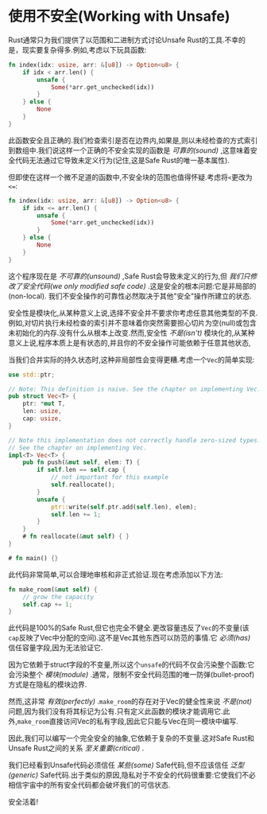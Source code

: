 # 使用不安全(Working with Unsafe)

Rust通常只为我们提供了以范围和二进制方式讨论Unsafe Rust的工具.不幸的是，现实要复杂得多.例如,考虑以下玩具函数:

```Rust
fn index(idx: usize, arr: &[u8]) -> Option<u8> {
    if idx < arr.len() {
        unsafe {
            Some(*arr.get_unchecked(idx))
        }
    } else {
        None
    }
}
```

此函数安全且正确的.我们检查索引是否在边界内,如果是,则以未经检查的方式索引到数组中.我们说这样一个正确的不安全实现的函数是 *可靠的(sound)* ,这意味着安全代码无法通过它导致未定义行为(记住,这是Safe Rust的唯一基本属性).

但即使在这样一个微不足道的函数中,不安全块的范围也值得怀疑.考虑将`<`更改为`<=`:

```Rust
fn index(idx: usize, arr: &[u8]) -> Option<u8> {
    if idx <= arr.len() {
        unsafe {
            Some(*arr.get_unchecked(idx))
        }
    } else {
        None
    }
}
```

这个程序现在是 *不可靠的(unsound)* ,Safe Rust会导致未定义的行为,但 *我们只修改了安全代码(we only modified safe code)* .这是安全的根本问题:它是非局部的(non-local). 我们不安全操作的可靠性必然取决于其他"安全"操作所建立的状态.

安全性是模块化,从某种意义上说,选择不安全并不要求你考虑任意其他类型的不良.例如,对切片执行未经检查的索引并不意味着你突然需要担心切片为空(null)或包含未初始化的内存.没有什么从根本上改变.然而,安全性 *不是(isn't)* 模块化的,从某种意义上说,程序本质上是有状态的,并且你的不安全操作可能依赖于任意其他状态,

当我们合并实际的持久状态时,这种非局部性会变得更糟.考虑一个`Vec`的简单实现:

```Rust
use std::ptr;

// Note: This definition is naive. See the chapter on implementing Vec.
pub struct Vec<T> {
    ptr: *mut T,
    len: usize,
    cap: usize,
}

// Note this implementation does not correctly handle zero-sized types.
// See the chapter on implementing Vec.
impl<T> Vec<T> {
    pub fn push(&mut self, elem: T) {
        if self.len == self.cap {
            // not important for this example
            self.reallocate();
        }
        unsafe {
            ptr::write(self.ptr.add(self.len), elem);
            self.len += 1;
        }
    }
    # fn reallocate(&mut self) { }
}

# fn main() {}
```

此代码非常简单,可以合理地审核和非正式验证.现在考虑添加以下方法:

```Rust
fn make_room(&mut self) {
    // grow the capacity
    self.cap += 1;
}
```

此代码是100%的Safe Rust,但它也完全不健全.更改容量违反了`Vec`的不变量(该`cap`反映了Vec中分配的空间).这不是Vec其他东西可以防范的事情.它 *必须(has)* 信任容量字段,因为无法验证它.

因为它依赖于struct字段的不变量,所以这个`unsafe`的代码不仅会污染整个函数:它会污染整个 *模块(module)* .通常，限制不安全代码范围的唯一防弹(bullet-proof)方式是在隐私的模块边界.

然而,这非常 *有效(perfectly)* .`make_room`的存在对于Vec的健全性来说 *不是(not)* 问题,因为我们没有将其标记为公有.只有定义此函数的模块才能调用它.此外,`make_room`直接访问Vec的私有字段,因此它只能与Vec在同一模块中编写.

因此,我们可以编写一个完全安全的抽象,它依赖于复杂的不变量.这对Safe Rust和Unsafe Rust之间的关系 *至关重要(critical)* .

我们已经看到Unsafe代码必须信任 *某些(some)* Safe代码,但不应该信任 *泛型(generic)* Safe代码.出于类似的原因,隐私对于不安全的代码很重要:它使我们不必相信宇宙中的所有安全代码都会破坏我们的可信状态.

安全活着!
